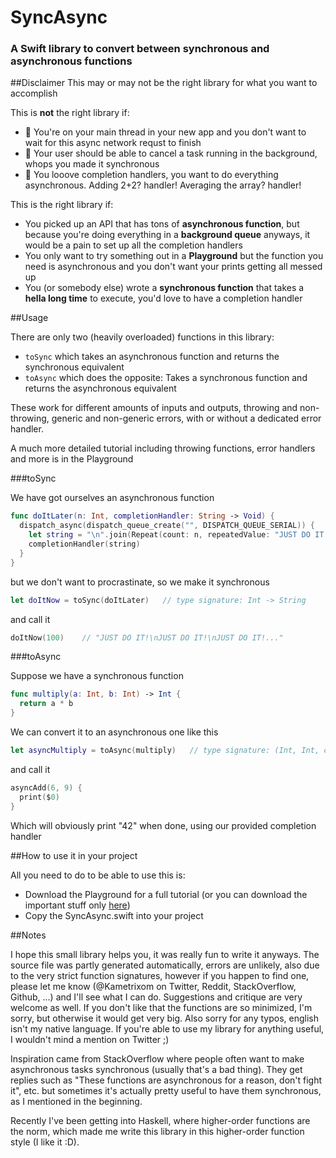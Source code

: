 # SyncAsync
### A Swift library to convert between synchronous and asynchronous functions

##Disclaimer
This may or may not be the right library for what you want to accomplish

This is **not** the right library if:
- 🚫 You're on your main thread in your new app and you don't want to wait for this async network requst to finish
- 🚫 Your user should be able to cancel a task running in the background, whops you made it synchronous
- 🚫 You looove completion handlers, you want to do everything asynchronous. Adding 2+2? handler! Averaging the array? handler!

This is the right library if:
- You picked up an API that has tons of **asynchronous function**, but because you're doing everything in a **background queue** anyways, it would be a pain to set up all the completion handlers
- You only want to try something out in a **Playground** but the function you need is asynchronous and you don't want your prints getting all messed up
- You (or somebody else) wrote a **synchronous function** that takes a **hella long time** to execute, you'd love to have a completion handler

##Usage

There are only two (heavily overloaded) functions in this library:
- `toSync` which takes an asynchronous function and returns the synchronous equivalent
- `toAsync` which does the opposite: Takes a synchronous function and returns the asynchronous equivalent

These work for different amounts of inputs and outputs, throwing and non-throwing, generic and non-generic errors, with or without a dedicated error handler.

A much more detailed tutorial including throwing functions, error handlers and more is in the Playground

###toSync

We have got ourselves an asynchronous function

```swift
func doItLater(n: Int, completionHandler: String -> Void) {
  dispatch_async(dispatch_queue_create("", DISPATCH_QUEUE_SERIAL)) {
    let string = "\n".join(Repeat(count: n, repeatedValue: "JUST DO IT!"))
    completionHandler(string)
  }
}
```

but we don't want to procrastinate, so we make it synchronous

```swift
let doItNow = toSync(doItLater)   // type signature: Int -> String
```

and call it

```swift
doItNow(100)    // "JUST DO IT!\nJUST DO IT!\nJUST DO IT!..."
```

###toAsync

Suppose we have a synchronous function

```swift
func multiply(a: Int, b: Int) -> Int {
  return a * b
}
```

We can convert it to an asynchronous one like this

```swift
let asyncMultiply = toAsync(multiply)   // type signature: (Int, Int, completionHandler: Int -> ()) -> ()
```

and call it

```swift
asyncAdd(6, 9) {
  print($0)
}
```

Which will obviously print "42" when done, using our provided completion handler

##How to use it in your project

All you need to do to be able to use this is:
- Download the Playground for a full tutorial (or you can download the important stuff only [here](https://github.com/Kametrixom/SyncAsync/blob/master/SyncAsync.playground/Sources/SyncAsync.swift))
- Copy the SyncAsync.swift into your project

##Notes

I hope this small library helps you, it was really fun to write it anyways. The source file was partly generated automatically, errors are unlikely, also due to the very strict function signatures, however if you happen to find one, please let me know (@Kametrixom on Twitter, Reddit, StackOverflow, Github, ...) and I'll see what I can do. Suggestions and critique are very welcome as well. If you don't like that the functions are so minimized, I'm sorry, but otherwise it would get very big. Also sorry for any typos, english isn't my native language. If you're able to use my library for anything useful, I wouldn't mind a mention on Twitter ;)

Inspiration came from StackOverflow where people often want to make asynchronous tasks synchronous (usually that's a bad thing). They get replies such as "These functions are asynchronous for a reason, don't fight it", etc. but sometimes it's actually pretty useful to have them synchronous, as I mentioned in the beginning.

Recently I've been getting into Haskell, where higher-order functions are the norm, which made me write this library in this higher-order function style (I like it :D).
